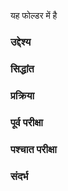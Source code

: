यह फोल्डर में है  
### उद्देश्य  
### सिद्धांत  
### प्रक्रिया  
### पूर्व परीक्षा  
### पश्चात परीक्षा  
### संदर्भ
